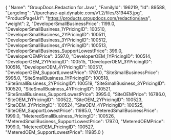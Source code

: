 {
    "Name": "GroupDocs.Redaction for Java",
    "FamilyId": 196219,
    "Id": 89588,
    "LargeImg": "//purchase-api.dynabic.com/v1.2/files/319443.jpg",
    "ProductPageUrl": "https://products.groupdocs.com/redaction/java",
    "weight": 2,
    "DeveloperSmallBusinessPrice": 1199.0,
    "DeveloperSmallBusiness_1YPricingID": 100510,
    "DeveloperSmallBusiness_2YPricingID": 100511,
    "DeveloperSmallBusiness_3YPricingID": 100512,
    "DeveloperSmallBusiness_4YPricingID": 100513,
    "DeveloperSmallBusiness_SupportLowestPrice": 399.0,
    "DeveloperOEMPrice": 3597.0,
    "DeveloperOEM_1YPricingID": 100514,
    "DeveloperOEM_2YPricingID": 100515,
    "DeveloperOEM_3YPricingID": 100516,
    "DeveloperOEM_4YPricingID": 100517,
    "DeveloperOEM_SupportLowestPrice": 1797.0,
    "SiteSmallBusinessPrice": 5995.0,
    "SiteSmallBusiness_1YPricingID": 100518,
    "SiteSmallBusiness_2YPricingID": 100519,
    "SiteSmallBusiness_3YPricingID": 100520,
    "SiteSmallBusiness_4YPricingID": 100521,
    "SiteSmallBusiness_SupportLowestPrice": 3995.0,
    "SiteOEMPrice": 16786.0,
    "SiteOEM_1YPricingID": 100522,
    "SiteOEM_2YPricingID": 100523,
    "SiteOEM_3YPricingID": 100524,
    "SiteOEM_4YPricingID": 100525,
    "SiteOEM_SupportLowestPrice": 11985.0,
    "MeteredSmallBusinessPrice": 1999.0,
    "MeteredSmallBusiness_PricingID": 100526,
    "MeteredSmallBusiness_SupportLowestPrice": 1797.0,
    "MeteredOEMPrice": 1999.0,
    "MeteredOEM_PricingID": 100527,
    "MeteredOEM_SupportLowestPrice": 11985.0
}